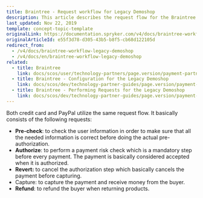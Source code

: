 ```yaml
---
title: Braintree - Request workflow for Legacy Demoshop
description: This article describes the request flow for the Braintree module in the Spryker Legacy Demoshop.
last_updated: Nov 22, 2019
template: concept-topic-template
originalLink: https://documentation.spryker.com/v4/docs/braintree-workflow-legacy-demoshop
originalArticleId: e55f3d78-d305-43b5-b8f5-cb68d122105d
redirect_from:
  - /v4/docs/braintree-workflow-legacy-demoshop
  - /v4/docs/en/braintree-workflow-legacy-demoshop
related:
  - title: Braintree
    link: docs/scos/user/technology-partners/page.version/payment-partners/braintree.html
  - title: Braintree - Configuration for the Legacy Demoshop
    link: docs/scos/dev/technology-partner-guides/page.version/payment-partners/braintree/braintree-guides-for-the-legacy-demoshop/braintree-configuration-for-the-legacy-demoshop.html
  - title: Braintree - Performing Requests for the Legacy Demoshop
    link: docs/scos/dev/technology-partner-guides/page.version/payment-partners/braintree/braintree-guides-for-the-legacy-demoshop/braintree-performing-requests-for-the-legacy-demoshop.html
---
```


Both credit card and PayPal utilize the same request flow. It basically consists of the following requests:

* <b>Pre-check</b>: to check the user information in order to make sure that all the needed information is correct before doing the actual pre-authorization.
* <b>Authorize</b>: to perform a payment risk check which is a mandatory step before every payment. The payment is basically considered accepted when it is authorized.
* <b>Revert:</b> to cancel the authorization step which basically cancels the payment before capturing.
* Capture: to capture the payment and receive money from the buyer.
* <b>Refund</b>: to refund the buyer when returning products.
